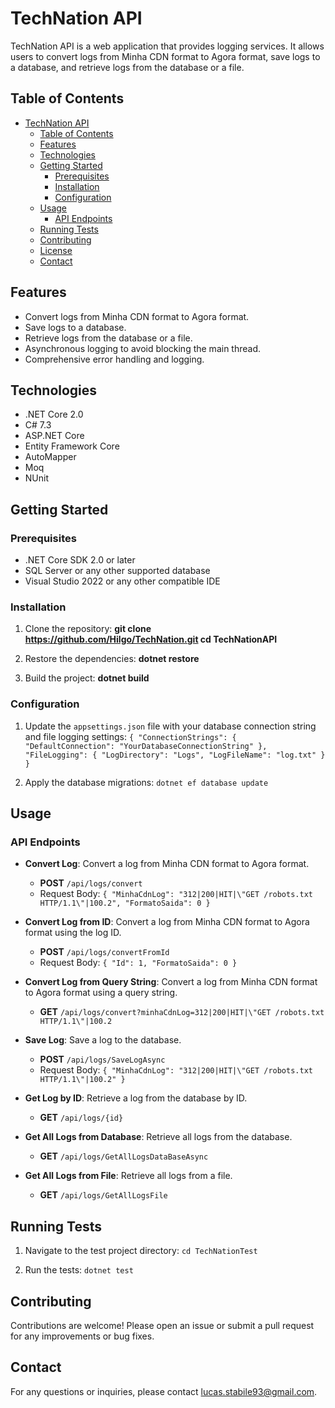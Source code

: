 # TechNation API

TechNation API is a web application that provides logging services. It allows users to convert logs from Minha CDN format to Agora format, save logs to a database, and retrieve logs from the database or a file.

## Table of Contents

- [TechNation API](#technation-api)
  - [Table of Contents](#table-of-contents)
  - [Features](#features)
  - [Technologies](#technologies)
  - [Getting Started](#getting-started)
    - [Prerequisites](#prerequisites)
    - [Installation](#installation)
    - [Configuration](#configuration)
  - [Usage](#usage)
    - [API Endpoints](#api-endpoints)
  - [Running Tests](#running-tests)
  - [Contributing](#contributing)
  - [License](#license)
  - [Contact](#contact)

## Features

- Convert logs from Minha CDN format to Agora format.
- Save logs to a database.
- Retrieve logs from the database or a file.
- Asynchronous logging to avoid blocking the main thread.
- Comprehensive error handling and logging.

## Technologies

- .NET Core 2.0
- C# 7.3
- ASP.NET Core
- Entity Framework Core
- AutoMapper
- Moq
- NUnit

## Getting Started

### Prerequisites

- .NET Core SDK 2.0 or later
- SQL Server or any other supported database
- Visual Studio 2022 or any other compatible IDE

### Installation

1. Clone the repository:
   **git clone https://github.com/Hilgo/TechNation.git cd TechNationAPI**

2. Restore the dependencies:
   **dotnet restore**
   
3. Build the project:
   **dotnet build**
   
### Configuration

1. Update the `appsettings.json` file with your database connection string and file logging settings:
   `{ "ConnectionStrings": { "DefaultConnection": "YourDatabaseConnectionString" }, "FileLogging": { "LogDirectory": "Logs", "LogFileName": "log.txt" } }`
   
2. Apply the database migrations:
   `dotnet ef database update`
   
## Usage

### API Endpoints

- **Convert Log**: Convert a log from Minha CDN format to Agora format.
  - **POST** `/api/logs/convert`
  - Request Body:
    `{
      "MinhaCdnLog": "312|200|HIT|\"GET /robots.txt HTTP/1.1\"|100.2",
      "FormatoSaida": 0
    }`
    
- **Convert Log from ID**: Convert a log from Minha CDN format to Agora format using the log ID.
  - **POST** `/api/logs/convertFromId`
  - Request Body:
    `{
      "Id": 1,
      "FormatoSaida": 0
    }`
    
- **Convert Log from Query String**: Convert a log from Minha CDN format to Agora format using a query string.
  - **GET** `/api/logs/convert?minhaCdnLog=312|200|HIT|\"GET /robots.txt HTTP/1.1\"|100.2`

- **Save Log**: Save a log to the database.
  - **POST** `/api/logs/SaveLogAsync`
  - Request Body:
    `{
      "MinhaCdnLog": "312|200|HIT|\"GET /robots.txt HTTP/1.1\"|100.2"
    }`
    
- **Get Log by ID**: Retrieve a log from the database by ID.
  - **GET** `/api/logs/{id}`

- **Get All Logs from Database**: Retrieve all logs from the database.
  - **GET** `/api/logs/GetAllLogsDataBaseAsync`

- **Get All Logs from File**: Retrieve all logs from a file.
  - **GET** `/api/logs/GetAllLogsFile`

## Running Tests

1. Navigate to the test project directory:
   `cd TechNationTest`
   
2. Run the tests:
   `dotnet test`
   
## Contributing

Contributions are welcome! Please open an issue or submit a pull request for any improvements or bug fixes.


## Contact

For any questions or inquiries, please contact [lucas.stabile93@gmail.com](mailto:lucas.stabile93@gmail.com).
